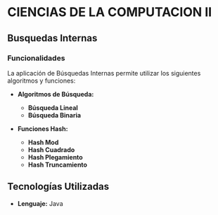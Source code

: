# CIENCIAS DE LA COMPUTACION II

## Busquedas Internas

### Funcionalidades

La aplicación de Búsquedas Internas permite utilizar los siguientes algoritmos y funciones:

- **Algoritmos de Búsqueda:**
  - **Búsqueda Lineal**
  - **Búsqueda Binaria**

- **Funciones Hash:**
  - **Hash Mod**
  - **Hash Cuadrado**
  - **Hash Plegamiento**
  - **Hash Truncamiento**


## Tecnologías Utilizadas

- **Lenguaje:** Java